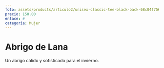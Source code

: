 ```yaml
---
foto: assets/products/articulo2/unisex-classic-tee-black-back-68c04f7569335.png
precio: 150.00
enlace: #
categoria: Mujer
---
```

# Abrigo de Lana

Un abrigo cálido y sofisticado para el invierno.
